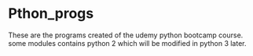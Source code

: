 # Pthon_progs
These are the programs created of the udemy python bootcamp course.
some modules contains python 2 which will be modified in python 3 later.
